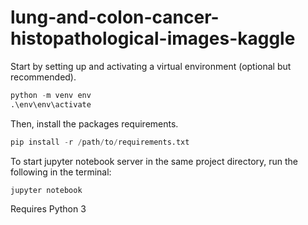 # lung-and-colon-cancer-histopathological-images-kaggle

Start by setting up and activating a virtual environment (optional but recommended).

```python
python -m venv env
.\env\env\activate
```

Then, install the packages requirements.
```python
pip install -r /path/to/requirements.txt
```

To start jupyter notebook server in the same project directory, run the following in the terminal:
```python
jupyter notebook
```

Requires Python 3
